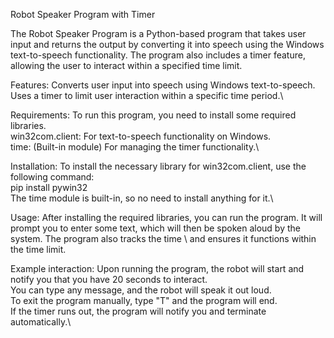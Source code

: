 Robot Speaker Program with Timer

The Robot Speaker Program is a Python-based program that takes user input and returns the output by converting it into speech using the Windows text-to-speech functionality. The program also includes a timer feature, allowing the user to interact within a specified time limit.

Features:
Converts user input into speech using Windows text-to-speech.\
Uses a timer to limit user interaction within a specific time period.\

Requirements:
To run this program, you need to install some required libraries.\
win32com.client: For text-to-speech functionality on Windows.\
time: (Built-in module) For managing the timer functionality.\

Installation:
To install the necessary library for win32com.client, use the following command:\
pip install pywin32\
The time module is built-in, so no need to install anything for it.\

Usage:
After installing the required libraries, you can run the program. It will prompt you to enter some text, which will then be spoken aloud by the system. The program also tracks the time \ and ensures it functions within the time limit.

Example interaction:
Upon running the program, the robot will start and notify you that you have 20 seconds to interact.\
You can type any message, and the robot will speak it out loud.\
To exit the program manually, type "T" and the program will end.\
If the timer runs out, the program will notify you and terminate automatically.\
